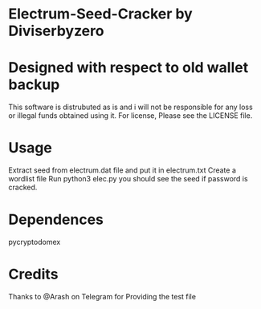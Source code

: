 # Electrum-Seed-Cracker by Diviserbyzero
# Designed with respect to old wallet backup

This software is distrubuted as is and i will not be responsible for any loss or illegal funds obtained using it.
For license,  Please see the LICENSE file.

Usage
===============
Extract seed from electrum.dat file and put it in electrum.txt
Create a wordlist file
Run python3 elec.py you should see the seed if password is cracked.

Dependences
============
pycryptodomex

Credits
=======
Thanks to @Arash on Telegram for Providing the test file
